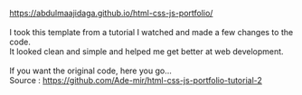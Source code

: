 
https://abdulmaajidaga.github.io/html-css-js-portfolio/
<br><br>
I took this template from a tutorial I watched and made a few changes to the code.<br>
It looked clean and simple and helped me get better at web development.
<br><br>
If you want the original code, here you go...<br>
Source : https://github.com/Ade-mir/html-css-js-portfolio-tutorial-2
